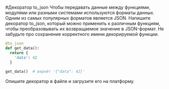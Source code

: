 #Декоратор to_json
Чтобы передавать данные между функциями, модулями или разными системами используются форматы данных. Одним из самых
популярных форматов является JSON. Напишите декоратор to_json, который можно применить к различным функциям, чтобы
преобразовывать их возвращаемое значение в JSON-формат. Не забудьте про сохранение корректного имени декорируемой
функции.
```python
@to_json
def get_data():
  return {
    'data': 42
  }
  
get_data()  # вернёт '{"data": 42}'
```
Опишите декоратор в файле и загрузите его на платформу.